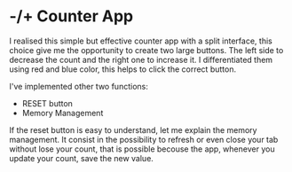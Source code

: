 <h1>-/+ Counter App</h1>

I realised this simple but effective counter app with a split interface, this choice give me the opportunity to create two large buttons. 
The left side to decrease the count and the right one to increase it. I differentiated them using red and blue color, this helps to click the correct button.

I've implemented other two functions:

- RESET button
- Memory Management

If the reset button is easy to understand, let me explain the memory management. 
It consist in the possibility to refresh or even close your tab without lose your count, that is possible becouse the app, whenever you update your count, save the new value.



